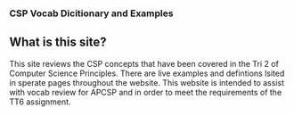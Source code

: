 ### CSP Vocab Dicitionary and Examples 
## What is this site? 
This site reviews the CSP concepts that have been covered in the Tri 2 of Computer Science Principles. There are live examples and defintions lsited in sperate pages throughout the website. This website is intended to assist with vocab review for APCSP and in order to meet the requirements of the TT6 assignment. 

